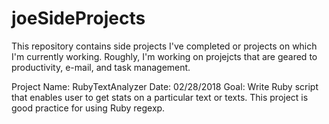 # joeSideProjects
This repository contains side projects I've completed or projects on which I'm currently working. Roughly, I'm working on projejcts that are geared to productivity, e-mail, and task management.

Project Name: RubyTextAnalyzer
Date: 02/28/2018
Goal: Write Ruby script that enables user to get stats on a particular text or texts. This project is good practice for using Ruby regexp.


